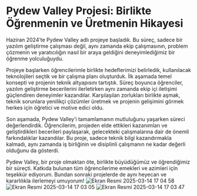# Pydew Valley Projesi: Birlikte Öğrenmenin ve Üretmenin Hikayesi

Haziran 2024’te Pydew Valley adlı projeye başladık. Bu süreç, sadece bir yazılım geliştirme çalışması değil, aynı zamanda ekip çalışmasının, problem çözmenin ve yaratıcılığın nasıl bir araya geldiğini deneyimlediğimiz bir öğrenme yolculuğuydu.

Projeye başlarken öğrencilerimle birlikte hedeflerimizi belirledik, kullanılacak teknolojileri seçtik ve bir çalışma planı oluşturduk. İlk aşamada temel konsepti ve projenin teknik altyapısını tartıştık. Süreç boyunca öğrenciler, yazılım geliştirme becerilerini ilerletirken aynı zamanda ekip içi iletişimi güçlendiren deneyimler kazandılar. Karşılaşılan zorlukları birlikte aşmak, teknik sorunlara yenilikçi çözümler üretmek ve projenin gelişimini görmek herkes için öğretici ve motive edici oldu.

Son aşamada, Pydew Valley’i tamamlamanın mutluluğunu yaşarken süreci değerlendirdik. Öğrencilerim, projeden elde ettikleri kazanımları ve geliştirdikleri becerileri paylaşarak, gelecekteki çalışmalarına dair de önemli farkındalıklar kazandılar. Bu proje, sadece teknik bilgi kazandırmakla kalmadı, aynı zamanda iş birliğinin ve disiplinli çalışmanın ne kadar değerli olduğunu da gösterdi.

Pydew Valley, bir proje olmaktan öte, birlikte büyüdüğümüz ve öğrendiğimiz bir süreçti. Katkıda bulunan tüm öğrencilerime emekleri ve azimleri için teşekkür ediyorum. Bundan sonraki projelerde de aynı heyecan ve kararlılıkla ilerlemeyi umuyorum!
![Ekran Resmi 2025-03-14 17 04 58](https://github.com/user-attachments/assets/7fe6f291-453c-45fc-8e26-5058a08fb460)
![Ekran Resmi 2025-03-14 17 03 05](https://github.com/user-attachments/assets/238a7f27-8f69-4d94-9b8c-44f70fd13a12)
![Ekran Resmi 2025-03-14 17 03 47](https://github.com/user-attachments/assets/091e997b-88cc-48f0-aa5b-11ec826f8fec)
